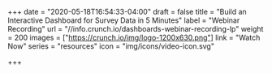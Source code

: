 +++
date = "2020-05-18T16:54:33-04:00"
draft = false
title = "Build an Interactive Dashboard for Survey Data in 5 Minutes"
label = "Webinar Recording"
url = "//info.crunch.io/dashboards-webinar-recording-lp"
weight = 200
images = ["https://crunch.io/img/logo-1200x630.png"]
link = "Watch Now"
series = "resources"
icon = "img/icons/video-icon.svg"

+++
